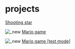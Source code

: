 # projects

<a href="shooting%20star/index.html">Shooting star</a>

 ![_new](https://user-images.githubusercontent.com/36503465/37869919-ab4b8b32-2fd2-11e8-9c8a-f99b5c7dfe8f.png) <a href="Mario_game/index.html"> Mario game</a>

![_new](https://user-images.githubusercontent.com/36503465/37869919-ab4b8b32-2fd2-11e8-9c8a-f99b5c7dfe8f.png)  <a href="Mario_game_[test_mode]/index.html"> Mario game [test mode]</a>


